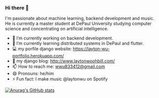 ### Hi there 👋
I'm passionate about machine learning, backend development and music. He is currently a master student at DePaul University studying computer science and concentrating on artificial intelligence.



- 🔭 I’m currently working on backend development.
- 🌱 I’m currently learning distributed systems in DePaul and flutter. 
- 💻 my porfile django website: https://layton-wu-portfolio.herokuapp.com/
- 🌃 my django blog: http://www.laytonwoohbill.com/
- 📫 How to reach me: wwu833412@gmail.com
- 😄 Pronouns: he/him
- ⚡ Fun fact: I make music @laytonwu on Spotify 

[![Anurag's GitHub stats](https://github-readme-stats.vercel.app/api?username=LAYTONWOOHBILL&count_private=true)](https://github.com/anuraghazra/github-readme-stats)

<!--
**LAYTONWOOHBILL/LAYTONWOOHBILL** is a ✨ _special_ ✨ repository because its `README.md` (this file) appears on your GitHub profile.
-->
